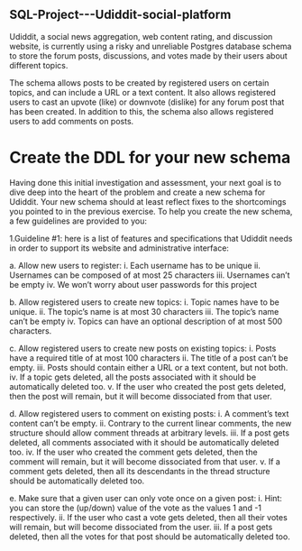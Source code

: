 ## SQL-Project---Udiddit-social-platform

Udiddit, a social news aggregation, web content rating, and discussion website, is currently using a risky and unreliable Postgres database schema to store the forum posts, discussions, and votes made by their users about different topics.

The schema allows posts to be created by registered users on certain topics, and can include a URL or a text content. It also allows registered users to cast an upvote (like) or downvote (dislike) for any forum post that has been created. In addition to this, the schema also allows registered users to add comments on posts.

# Create the DDL for your new schema
Having done this initial investigation and assessment, your next goal is to dive deep into the heart of the problem and create a new schema for Udiddit. Your new     schema should at least reflect fixes to the shortcomings you pointed to in the previous exercise. To help you create the new schema, a few guidelines are provided to   you:

1.Guideline #1: here is a list of features and specifications that Udiddit needs in order to support its website and administrative interface:

  a.	Allow new users to register:
   i.	Each username has to be unique
   ii.	Usernames can be composed of at most 25 characters
   iii.	Usernames can’t be empty
   iv.	We won’t worry about user passwords for this project
	
  b.	Allow registered users to create new topics:
   i.	Topic names have to be unique.
   ii.	The topic’s name is at most 30 characters
   iii.	The topic’s name can’t be empty
   iv.	Topics can have an optional description of at most 500 characters.
   
  c.	Allow registered users to create new posts on existing topics:
   i.	Posts have a required title of at most 100 characters
   ii.	The title of a post can’t be empty.
   iii.	Posts should contain either a URL or a text content, but not both.
   iv.	If a topic gets deleted, all the posts associated with it should be automatically deleted too.
   v.	If the user who created the post gets deleted, then the post will remain, but it will become dissociated from that user.
   
  d.	Allow registered users to comment on existing posts:
   i.	A comment’s text content can’t be empty.
   ii.	Contrary to the current linear comments, the new structure should allow comment threads at arbitrary levels.
   iii.	If a post gets deleted, all comments associated with it should be automatically deleted too.
   iv.	If the user who created the comment gets deleted, then the comment will remain, but it will become dissociated from that user.
   v.	If a comment gets deleted, then all its descendants in the thread structure should be automatically deleted too.
   
  e.	Make sure that a given user can only vote once on a given post:
   i.	Hint: you can store the (up/down) value of the vote as the values 1 and -1 respectively.
   ii.	If the user who cast a vote gets deleted, then all their votes will remain, but will become dissociated from the user.
   iii.	If a post gets deleted, then all the votes for that post should be automatically deleted too.
